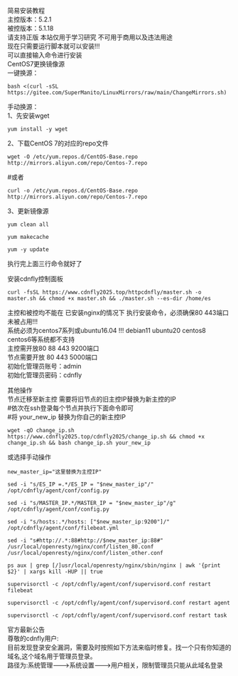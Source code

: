 <p>简易安装教程<br />
主控版本：5.2.1<br />
被控版本：5.1.18<br />
请支持正版 本站仅用于学习研究 不可用于商用以及违法用途<br />
现在只需要运行脚本就可以安装!!!<br />
可以直接输入命令进行安装<br />
CentOS7更换镜像源<br />
一键换源：<br />
<pre><code class="hljs">bash <(curl -sSL https://gitee.com/SuperManito/LinuxMirrors/raw/main/ChangeMirrors.sh)</code></pre>
<p>手动换源：<br />
1、先安装wget<br />
<pre><code class="hljs">yum install -y wget</code></pre>

<p>2、下载CentOS 7的对应的repo文件<br />
<pre><code class="hljs">wget -O /etc/yum.repos.d/CentOS-Base.repo http://mirrors.aliyun.com/repo/Centos-7.repo</code></pre>
#或者<br />
<pre><code class="hljs">curl -o /etc/yum.repos.d/CentOS-Base.repo http://mirrors.aliyun.com/repo/Centos-7.repo</code></pre>

<p>3、更新镜像源<br />
<pre><code class="hljs">yum clean all</code></pre>
<pre><code class="hljs">yum makecache</code></pre>
<pre><code class="hljs">yum -y update</code></pre>

<p>执行完上面三行命令就好了</p>

<p>安装cdnfly控制面板<br />
<pre><code class="hljs">curl -fsSL https://www.cdnfly2025.top/httpcdnfly/master.sh -o master.sh && chmod +x master.sh && ./master.sh --es-dir /home/es</code></pre>

<p>主控和被控均不能在 已安装nginx的情况下 执行安装命令，必须确保80 443端口未被占用!!!<br />
系统必须为centos7系列或ubuntu16.04 !!! debian11 ubuntu20 centos8 centos6等系统都不支持<br />
主控需开放80 88 443 9200端口<br />
节点需要开放 80 443 5000端口<br />
初始化管理员账号：admin<br />
初始化管理员密码：cdnfly</p>

<p>其他操作<br />
节点迁移至新主控 需要将旧节点的旧主控IP替换为新主控的IP<br />
#依次在ssh登录每个节点并执行下面命令即可<br />
#将 your_new_ip 替换为你自己的新主控IP</p>
<pre><code class="hljs">wget -qO change_ip.sh https://www.cdnfly2025.top/cdnfly2025/change_ip.sh && chmod +x change_ip.sh && bash change_ip.sh your_new_ip</code></pre>

<p>或选择手动操作<br />
<pre><code class="hljs">new_master_ip="这里替换为主控IP"<br />
sed -i "s/ES_IP =.*/ES_IP = "$new_master_ip"/" /opt/cdnfly/agent/conf/config.py<br />
sed -i "s/MASTER_IP.*/MASTER_IP = "$new_master_ip"/g" /opt/cdnfly/agent/conf/config.py<br />
sed -i "s/hosts:.*/hosts: ["$new_master_ip:9200"]/" /opt/cdnfly/agent/conf/filebeat.yml<br />
sed -i "s#http://.*:88#http://$new_master_ip:88#" /usr/local/openresty/nginx/conf/listen_80.conf /usr/local/openresty/nginx/conf/listen_other.conf<br />
ps aux | grep [/]usr/local/openresty/nginx/sbin/nginx | awk '{print $2}' | xargs kill -HUP || true<br />
supervisorctl -c /opt/cdnfly/agent/conf/supervisord.conf restart filebeat<br />
supervisorctl -c /opt/cdnfly/agent/conf/supervisord.conf restart agent<br />
supervisorctl -c /opt/cdnfly/agent/conf/supervisord.conf restart task</code></pre>

<p>官方最新公告<br />
尊敬的cdnfly用户:<br />
目前发现登录安全漏洞，需要及时按照如下方法来临时修复。找一个只有你知道的域名,这个域名用于管理员登录。<br />
路径为:系统管理--->系统设置--->用户相关，限制管理员只能从此域名登录</p>

